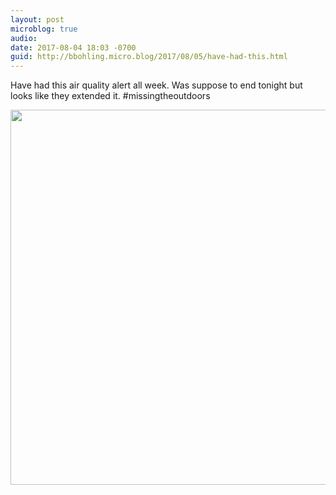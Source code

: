 ```yaml
---
layout: post
microblog: true
audio: 
date: 2017-08-04 18:03 -0700
guid: http://bbohling.micro.blog/2017/08/05/have-had-this.html
---
```

Have had this air quality alert all week. Was suppose to end tonight but looks like they extended it. #missingtheoutdoors

<img src="http://bbohling.micro.blog/uploads/2017/25ed5b0ec8.jpg" width="600" height="600" style="height: auto" />
